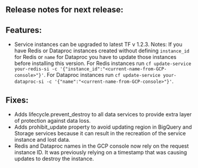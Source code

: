 ## Release notes for next release:

## Features:

- Service instances can be upgraded to latest TF v 1.2.3. Notes: If you have Redis or Dataproc instances created without
  defining `instance_id` for Redis or `name` for Dataproc you have to update those instances before installing this
  version. For Redis instances
  run `cf update-service your-redis-si -c '{"instance_id":"<current-name-from-GCP-console>"}'`. For Dataproc instances
  run `cf update-service your-dataproc-si -c '{"name":"<current-name-from-GCP-console>"}'`.

## Fixes:

- Adds lifecycle.prevent_destroy to all data services to provide extra layer of protection against data loss.
- Adds prohibit_update property to avoid updating region in BigQuery and Storage services because it can result in the
  recreation of the service instance and lost data.
- Redis and Dataproc names in the GCP console now rely on the request instance ID. It was previously relying on a
  timestamp that was causing updates to destroy the instance.
